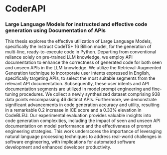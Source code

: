 # CoderAPI 

### Large Language Models for instructed and effective code generation using Documentation of APIs

This thesis explores the effective utilization of Large Language Models, specifically the Instruct CodeT5+ 16 Billion model, for the generation of multi-line, ready-to-execute code in Python. Departing from conventional reliance solely on pre-trained LLM knowledge, we employ API documentation to enhance the correctness of generated code for both seen and unseen APIs in the LLM knowledge. We utilize the Retrieval-Augmented Generation technique to incorporate user intents expressed in English, specifically targeting APIs, to select the most suitable segments from the relevant API documentation. Subsequently, these user intents and API documentation segments are utilized in model prompt engineering and fine-tuning procedures. We collect a newly synthesized dataset comprising 938 data points encompassing 46 distinct APIs. Furthermore, we demonstrate significant advancements in code generation accuracy and utility, resulting in a remarkable 0.2 increase in ICE score and a 0.33\% elevation in CodeBLEU. Our experimental evaluation provides valuable insights into code generation complexities, including the impact of seen and unseen API documentation on model performance and the effectiveness of prompt engineering strategies. This work underscores the importance of leveraging natural language processing techniques to address real-world challenges in software engineering, with implications for automated software development and enhanced developer productivity.
